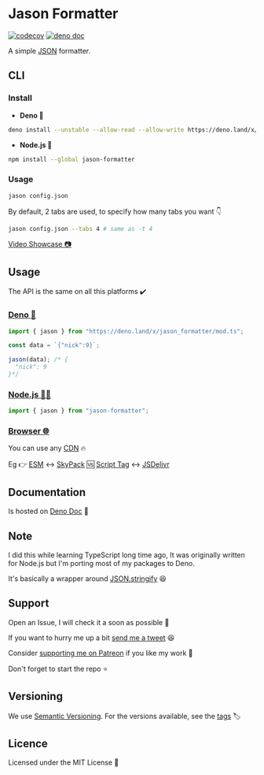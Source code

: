 # Jason Formatter

[![codecov](https://codecov.io/gh/ultirequiem/jason-formatter/branch/main/graph/badge.svg)](https://codecov.io/gh/ultirequiem/jason-formatter)
[![deno doc](https://doc.deno.land/badge.svg)](https://doc.deno.land/https/deno.land/x/jason_formatter/mod.ts)

A simple [JSON](https://json.org) formatter.

## CLI

### Install

- **Deno 🎃**

```sh
deno install --unstable --allow-read --allow-write https://deno.land/x/jason_formatter/jason.ts
```

- **Node.js 🐼**

```sh
npm install --global jason-formatter
```

### Usage

```bash
jason config.json
```

By default, 2 tabs are used, to specify how many tabs you want 👇

```bash
jason config.json --tabs 4 # same as -t 4
```

[Video Showcase 📷](https://youtu.be/2dfXYhPswv0)

## Usage

The API is the same on all this platforms ✔️

### [Deno 🦕](https://deno.land/x/jason_formatter)

```typescript
import { jason } from "https://deno.land/x/jason_formatter/mod.ts";

const data = `{"nick":9}`;

jason(data); /* {
  "nick": 9
}*/
```

### [Node.js 🐢🚀](https://npmjs.com/package/jason-formatter)

```ts
import { jason } from "jason-formatter";
```

### [Browser 🌐](https://developer.mozilla.org/en-US/docs/Glossary/Browser)

You can use any [CDN](https://en.wikipedia.org/wiki/Content_delivery_network) 🔥

Eg 👉
[ESM](https://developer.mozilla.org/en-US/docs/Web/JavaScript/Guide/Modules) ↔️
[SkyPack](https://cdn.skypack.dev/jason-formatter) 🆚
[Script Tag](https://developer.mozilla.org/en-US/docs/Web/HTML/Element/script)
↔️ [JSDelivr](https://cdn.jsdelivr.net/npm/jason-formatter)

## Documentation

Is hosted on
[Deno Doc](https://doc.deno.land/https://deno.land/x/jason_formatter/mod.ts) 📄

## Note

I did this while learning TypeScript long time ago, It was originally written
for Node.js but I'm porting most of my packages to Deno.

It's basically a wrapper around
[JSON.stringify](https://developer.mozilla.org/en-US/docs/Web/JavaScript/Reference/Global_Objects/JSON/stringify)
😆

## Support

Open an Issue, I will check it a soon as possible 👀

If you want to hurry me up a bit
[send me a tweet](https://twitter.com/UltiRequiem) 😆

Consider [supporting me on Patreon](https://patreon.com/UltiRequiem) if you like
my work 🙏

Don't forget to start the repo ⭐

## Versioning

We use [Semantic Versioning](http://semver.org). For the versions available, see
the [tags](https://github.com/UltiRequiem/jason-formatter/tags) 🏷️

## Licence

Licensed under the MIT License 📄
